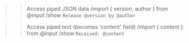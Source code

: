 >> Access piped JSON data
/import { version, author } from @input
/show `Release @version by @author`

>> Access piped text (becomes 'content' field)
/import { content } from @input
/show `Received: @content`